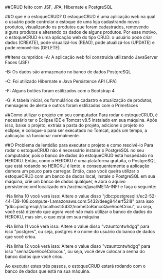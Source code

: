 ##CRUD feito com JSF, JPA, Hibernate e PostgreSQL

##O que é o estoqueCRUD?
 O estoqueCRUD é uma aplicação web na qual o usuário pode controlar o estoque de uma loja cadastrando novos produtos, visualizando os produtos que foram cadastrados, removendo alguns produtos e alterando os dados de alguns produtos. Por esse motivo, o estoqueCRUD é uma aplicação web do tipo CRUD: o usuário pode criar dados (CREATE), pode visualizá-los
(READ), pode atualizá-los (UPDATE) e pode removê-los (DELETE).
 
##Itens cumpridos
-A: A aplicação web foi construida utilizando JavaServer Faces (JSF)

-B: Os dados são armazenado no banco de dados PostgreSQL

-C: Foi utilizado Hibernate e Java Persistence API (JPA)

-F: Alguns botões foram estilizados com o Bootstrap 4

-G: A tabela inicial, os formulários de cadastro e atualização de produtos, mensagens de alerta e outros foram estilizados com o Primefaces

##Como utilizar o projeto em seu computador
 Para rodar o estoqueCRUD, é necessário ter o Eclipse IDE e Tomcat v8.5 instalado em sua máquina. Após isso, baixe o projeto, extraia a pasta do projeto, adicione o projeto no eclipse, e coloque-o para ser executado no Tomcat, após um tempo, a aplicação irá funcionar normalmente.
 
##O Problema de lentidão para executar o projeto e como resolvê-lo
 Para rodar o estoqueCRUD não é necessário instalar o PostgreSQL no seu computador, pois o banco de dados do estoqueCRUD está hospedado no HEROKU. Então, como o HEROKU é uma plataforma gratuita, o PostgreSQL que está rodando no HEROKU é lento, e consequentemente a aplicação demora um pouco para carregar. 
 Então, caso você queira utilizar o estoqueCRUD com um banco de dados local, instale o PostgreSQL em sua máquina, crie um banco de dados qualquer, e abra o aquivo persistence.xml localizado em /src/main/java/META-INF/ e faça o seguinte:

-Na linha 10 você verá isso: <property name="javax.persistence.jdbc.url" value="jdbc:postgresql://ec2-52-44-139-108.compute-1.amazonaws.com:5432/deeg844erf52l8"/>
 Altere o value disso "jdbc:postgresql://ec2-52-44-139-108.compute-1.amazonaws.com:5432/deeg844erf52l8" para isso "jdbc:postgresql://localhost:5432/nomeDoBancoQueVocêCriou",
 ou seja, você está dizendo que agora você não mais utilizar o banco de dados do HEROKU, mas sim, o que está em sua máquina.
 
-Na linha 11 você verá isso: <property name="javax.persistence.jdbc.user" value="vzauntcntwhdgq"/>
 Altere o value disso "vzauntcntwhdgq" para isso "postgres", ou seja, postgres é o nome do usuário do banco de dados que você criou.
 
-Na linha 12 você verá isso: <property name="javax.persistence.jdbc.password" value="8156e285d5fb0d16ffa9170b8d2f3320d46d01758bbc726bba51935ed0238e21"/>
 Altere o value disso "vzauntcntwhdgq" para isso "senhaQueVocêColocou", ou seja, você deve colocar a senha do banco dados que você criou.
 
Ao executar estes três passos, o estoqueCRUD estará rodando com o banco de dados que está na sua máquina.
 
 
